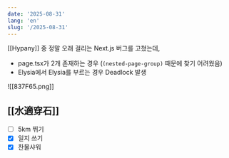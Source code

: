 ```yaml
---
date: '2025-08-31'
lang: 'en'
slug: '/2025-08-31'
---
```


[[Hypany]] 중 정말 오래 걸리는 Next.js 버그를 고쳤는데,

- page.tsx가 2개 존재하는 경우 (`(nested-page-group)` 때문에 찾기 어려웠음)
- Elysia에서 Elysia를 부르는 경우 Deadlock 발생

![[837F65.png]]

## [[水適穿石]]

- [ ] 5km 뛰기
- [x] 일지 쓰기
- [x] 찬물샤워
